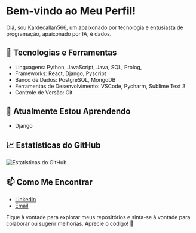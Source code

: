# Bem-vindo ao Meu Perfil! 

Olá, sou Kardecallan566, um apaixonado por tecnologia e entusiasta de programação, apaixonado por IA, é dados.

## 🔧 Tecnologias e Ferramentas

- Linguagens: Python, JavaScript, Java, SQL, Prolog, 
- Frameworks: React, Django, Pyscript
- Banco de Dados: PostgreSQL, MongoDB
- Ferramentas de Desenvolvimento: VSCode, Pycharm, Sublime Text 3
- Controle de Versão: Git

## 🌱 Atualmente Estou Aprendendo

- Django

## 📈 Estatísticas do GitHub

![Estatísticas do GitHub](https://github-readme-stats.vercel.app/api?username=kardecallan566&show_icons=true&count_private=true&hide=prs&theme=radical)

## 📫 Como Me Encontrar

- [LinkedIn](https://www.linkedin.com/in/kardecallan566/)
- [Email](mailto:kardecallan56@gmail.com)

Fique à vontade para explorar meus repositórios e sinta-se à vontade para colaborar ou sugerir melhorias. Aprecie o código! 🚀

<!---
kardecallan566/kardecallan566 is a ✨ special ✨ repository because its `README.md` (this file) appears on your GitHub profile.
You can click the Preview link to take a look at your changes.
--->
